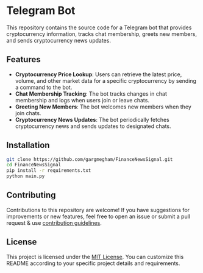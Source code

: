 # Telegram Bot

This repository contains the source code for a Telegram bot that provides cryptocurrency information, tracks chat membership, greets new members, and sends cryptocurrency news updates.

## Features

- **Cryptocurrency Price Lookup**: Users can retrieve the latest price, volume, and other market data for a specific cryptocurrency by sending a command to the bot.
- **Chat Membership Tracking**: The bot tracks changes in chat membership and logs when users join or leave chats.
- **Greeting New Members**: The bot welcomes new members when they join chats.
- **Cryptocurrency News Updates**: The bot periodically fetches cryptocurrency news and sends updates to designated chats.

## Installation

```bash
git clone https://github.com/gargmegham/FinanceNewsSignal.git
cd FinanceNewsSignal
pip install -r requirements.txt
python main.py
```

## Contributing

Contributions to this repository are welcome! If you have suggestions for improvements or new features, feel free to open an issue or submit a pull request & use [contribution guidelines](CONTRIBUTING.md).

## License

This project is licensed under the [MIT License](LICENSE).
You can customize this README according to your specific project details and requirements.
